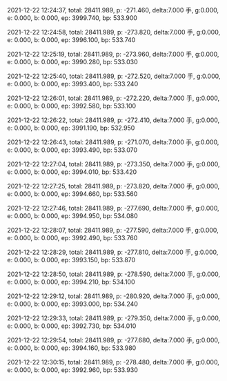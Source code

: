 2021-12-22 12:24:37, total: 28411.989, p: -271.460, delta:7.000 手, g:0.000, e: 0.000, b: 0.000, ep: 3999.740, bp: 533.900

2021-12-22 12:24:58, total: 28411.989, p: -273.820, delta:7.000 手, g:0.000, e: 0.000, b: 0.000, ep: 3996.100, bp: 533.740

2021-12-22 12:25:19, total: 28411.989, p: -273.960, delta:7.000 手, g:0.000, e: 0.000, b: 0.000, ep: 3990.280, bp: 533.030

2021-12-22 12:25:40, total: 28411.989, p: -272.520, delta:7.000 手, g:0.000, e: 0.000, b: 0.000, ep: 3993.400, bp: 533.240

2021-12-22 12:26:01, total: 28411.989, p: -272.220, delta:7.000 手, g:0.000, e: 0.000, b: 0.000, ep: 3992.580, bp: 533.100

2021-12-22 12:26:22, total: 28411.989, p: -272.410, delta:7.000 手, g:0.000, e: 0.000, b: 0.000, ep: 3991.190, bp: 532.950

2021-12-22 12:26:43, total: 28411.989, p: -271.070, delta:7.000 手, g:0.000, e: 0.000, b: 0.000, ep: 3993.490, bp: 533.070

2021-12-22 12:27:04, total: 28411.989, p: -273.350, delta:7.000 手, g:0.000, e: 0.000, b: 0.000, ep: 3994.010, bp: 533.420

2021-12-22 12:27:25, total: 28411.989, p: -273.820, delta:7.000 手, g:0.000, e: 0.000, b: 0.000, ep: 3994.660, bp: 533.560

2021-12-22 12:27:46, total: 28411.989, p: -277.690, delta:7.000 手, g:0.000, e: 0.000, b: 0.000, ep: 3994.950, bp: 534.080

2021-12-22 12:28:07, total: 28411.989, p: -277.590, delta:7.000 手, g:0.000, e: 0.000, b: 0.000, ep: 3992.490, bp: 533.760

2021-12-22 12:28:29, total: 28411.989, p: -277.810, delta:7.000 手, g:0.000, e: 0.000, b: 0.000, ep: 3993.150, bp: 533.870

2021-12-22 12:28:50, total: 28411.989, p: -278.590, delta:7.000 手, g:0.000, e: 0.000, b: 0.000, ep: 3994.210, bp: 534.100

2021-12-22 12:29:12, total: 28411.989, p: -280.920, delta:7.000 手, g:0.000, e: 0.000, b: 0.000, ep: 3993.000, bp: 534.240

2021-12-22 12:29:33, total: 28411.989, p: -279.350, delta:7.000 手, g:0.000, e: 0.000, b: 0.000, ep: 3992.730, bp: 534.010

2021-12-22 12:29:54, total: 28411.989, p: -277.680, delta:7.000 手, g:0.000, e: 0.000, b: 0.000, ep: 3994.160, bp: 533.980

2021-12-22 12:30:15, total: 28411.989, p: -278.480, delta:7.000 手, g:0.000, e: 0.000, b: 0.000, ep: 3992.960, bp: 533.930